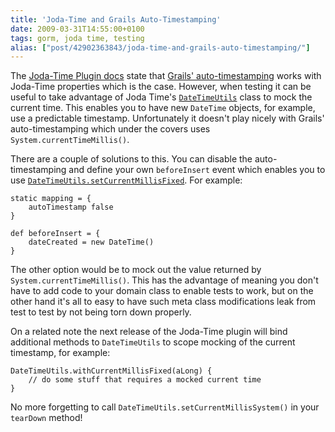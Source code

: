 ```yaml
---
title: 'Joda-Time and Grails Auto-Timestamping'
date: 2009-03-31T14:55:00+0100
tags: gorm, joda time, testing
alias: ["post/42902363843/joda-time-and-grails-auto-timestamping/"]
---
```


The [Joda-Time Plugin docs][1] state that [Grails' auto-timestamping][2] works with Joda-Time properties which is the case. However, when testing it can be useful to take advantage of Joda Time's [`DateTimeUtils`][3] class to mock the current time. This enables you to have new `DateTime` objects, for example, use a predictable timestamp. Unfortunately it doesn't play nicely with Grails' auto-timestamping which under the covers uses `System.currentTimeMillis()`.

<!-- more -->

There are a couple of solutions to this. You can disable the auto-timestamping and define your own `beforeInsert` event which enables you to use [`DateTimeUtils.setCurrentMillisFixed`][4]. For example:

    static mapping = {
        autoTimestamp false
    }

    def beforeInsert = {
        dateCreated = new DateTime()
    }

The other option would be to mock out the value returned by `System.currentTimeMillis()`. This has the advantage of meaning you don't have to add code to your domain class to enable tests to work, but on the other hand it's all to easy to have such meta class modifications leak from test to test by not being torn down properly.

On a related note the next release of the Joda-Time plugin will bind additional methods to `DateTimeUtils` to scope mocking of the current timestamp, for example:

    DateTimeUtils.withCurrentMillisFixed(aLong) {
        // do some stuff that requires a mocked current time
    }

No more forgetting to call `DateTimeUtils.setCurrentMillisSystem()` in your `tearDown` method!

[1]: http://grails.org/JodaTime+Plugin
[2]: http://grails.org/doc/1.1.x/guide/5.%20Object%20Relational%20Mapping%20(GORM).html#5.5.1%20Events%20and%20Auto%20Timestamping
[3]: http://joda-time.sourceforge.net/api-release/org/joda/time/DateTimeUtils.html
[4]: http://joda-time.sourceforge.net/api-release/org/joda/time/DateTimeUtils.html#setCurrentMillisFixed(long)

